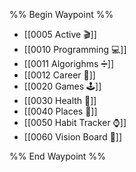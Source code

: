 %% Begin Waypoint %%
- [[0005 Active 🎬]]
- [[0010 Programming 💻]]
- [[0011 Algorighms ➗]]
- [[0012 Career 💼]]
- [[0020 Games 🕹️]]
- [[0030 Health 🧘]]
- [[0040 Places 🦦]]
- [[0050 Habit Tracker ⌚]]
- [[0060 Vision Board 🚀]]

%% End Waypoint %%
